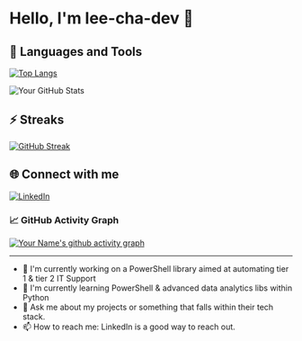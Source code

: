 # Hello, I'm lee-cha-dev 👋

## 🔧 Languages and Tools

[![Top Langs](https://github-readme-stats.vercel.app/api/top-langs/?username=lee-cha-dev&layout=compact&theme=dark&hide_border=true&langs_count=8)](https://github.com/anuraghazra/github-readme-stats)

<img src="https://github-readme-stats.vercel.app/api?username=lee-cha-dev&show_icons=true&theme=dark&hide_border=true" alt="Your GitHub Stats" />

## ⚡ Streaks

[![GitHub Streak](https://github-readme-streak-stats.herokuapp.com/?user=lee-cha-dev&theme=dark)](https://git.io/streak-stats)

## 🌐 Connect with me
[![LinkedIn](https://img.shields.io/badge/LinkedIn-0077B5?style=for-the-badge&logo=linkedin&logoColor=white)](https://linkedin.com/in/lee-charles-98324910b)

### 📈 GitHub Activity Graph
[![Your Name's github activity graph](https://github-readme-activity-graph.vercel.app/graph?username=lee-cha-dev&theme=github-dark)](https://github.com/ashutosh00710/github-readme-activity-graph)

---

- 🔭 I'm currently working on a PowerShell library aimed at automating tier 1 & tier 2 IT Support
- 🌱 I'm currently learning PowerShell & advanced data analytics libs within Python
- 💬 Ask me about my projects or something that falls within their tech stack.
- 📫 How to reach me: LinkedIn is a good way to reach out.
